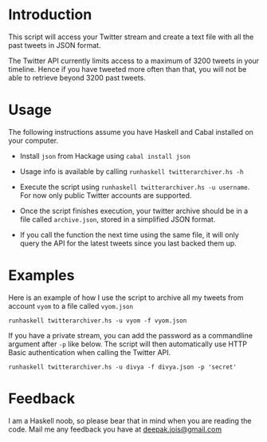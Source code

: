 # Introduction

This script will access your Twitter stream and create a text
file with all the past tweets in JSON format.

The Twitter API currently limits access to a maximum of 3200 tweets in your
timeline. Hence if you have tweeted more often than that, you will not be able
to retrieve beyond 3200 past tweets.

# Usage

The following instructions assume you have Haskell and Cabal installed on your computer.

* Install `json` from Hackage using `cabal install json`

* Usage info is available by calling `runhaskell twitterarchiver.hs -h`

* Execute the script using `runhaskell twitterarchiver.hs -u username`. For now
  only public Twitter accounts are supported.

* Once the script finishes execution, your twitter archive should be in a file
  called `archive.json`, stored in a simplified JSON format. 

* If you call the function the next time using the same file, it will only query
  the API for the latest tweets since you last backed them up.

# Examples

Here is an example of how I use the script to archive all my tweets from 
account `vyom` to a file called `vyom.json`

    runhaskell twitterarchiver.hs -u vyom -f vyom.json

If you have a private stream, you can add the password as a commandline
argument after `-p` like below. The script will then automatically use HTTP
Basic authentication when calling the Twitter API.

    runhaskell twitterarchiver.hs -u divya -f divya.json -p 'secret'        

# Feedback

I am a Haskell noob, so please bear that in mind when you are reading the
code. Mail me any feedback you have at deepak.jois@gmail.com
